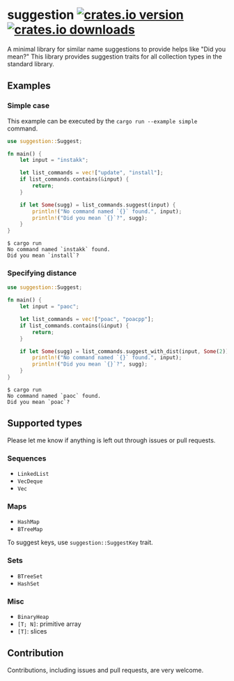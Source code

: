 # suggestion [![crates.io version](https://img.shields.io/crates/v/suggestion.svg)](https://crates.io/crates/suggestion) [![crates.io downloads](https://img.shields.io/crates/d/suggestion.svg)](https://crates.io/crates/suggestion)

A minimal library for similar name suggestions to provide helps like "Did you mean?"
This library provides suggestion traits for all collection types in the standard library.

## Examples

### Simple case

This example can be executed by the `cargo run --example simple` command.

```rust
use suggestion::Suggest;

fn main() {
    let input = "instakk";

    let list_commands = vec!["update", "install"];
    if list_commands.contains(&input) {
        return;
    }

    if let Some(sugg) = list_commands.suggest(input) {
        println!("No command named `{}` found.", input);
        println!("Did you mean `{}`?", sugg);
    }
}
```

```shell
$ cargo run
No command named `instakk` found.
Did you mean `install`?
```

### Specifying distance

```rust
use suggestion::Suggest;

fn main() {
    let input = "paoc";

    let list_commands = vec!["poac", "poacpp"];
    if list_commands.contains(&input) {
        return;
    }

    if let Some(sugg) = list_commands.suggest_with_dist(input, Some(2)) {
        println!("No command named `{}` found.", input);
        println!("Did you mean `{}`?", sugg);
    }
}
```

```shell
$ cargo run
No command named `paoc` found.
Did you mean `poac`?
```

## Supported types

Please let me know if anything is left out through issues or pull requests.

### Sequences

* `LinkedList`
* `VecDeque`
* `Vec`

### Maps

* `HashMap`
* `BTreeMap`

To suggest keys, use `suggestion::SuggestKey` trait.

### Sets

* `BTreeSet`
* `HashSet`

### Misc

* `BinaryHeap`
* `[T; N]`: primitive array
* `[T]`: slices

## Contribution

Contributions, including issues and pull requests, are very welcome.
